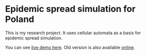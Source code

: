 # Epidemic spread simulation for Poland

This is my research project. It uses cellular automata as a basis for epidemic spread simulation.

You can see [live demo here](http://www.holko.pl/epidemic-v2/). Old version is also available [online](http://www.holko.pl/epidemic-simulation/).
